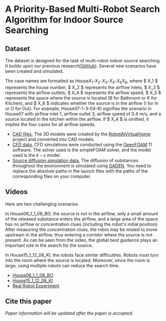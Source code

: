 # A Priority-Based Multi-Robot Search Algorithm for Indoor Source Searching

## Dataset

The dataset is designed for the task of multi-robot indoor source searching. It builds upon our previous research\[[GitHub](https://github.com/mwanggh/An-Exploration-Enhanced-Search-Algorithm-for-Robot-Indoor-Source-Searching)\]. Several new scenarios have been created and simulated. 

The case names are formatted as House$X_1$-$X_2$-$X_3$-$X_4$-$X_5 X_6$, where $ X_1 $ represents the house number, $ X_2 $ represents the airflow inlets, $ X_3 $ represents the airflow outlets, $ X_4 $ represents the airflow speed, $ X_5 $ represents the space where the source is located (B for Bathroom or K for Kitchen), and $ X_6 $ indicates whether the source is in the airflow (I for In or O for Out). For example, House07-1-3-04-KI signifies the scenario in House07 with airflow inlet 1, airflow outlet 3, airflow speed of 0.4 m/s, and a source located in the kitchen within the airflow. If $ X_4 $ is omitted, it implies the four cases for all airflow speeds.

- [CAD files.](https://huggingface.co/datasets/WangHaaa/SourceSearchingDatasetCAD) The 3D models were created by the [RobotAtVirtualHome](https://github.com/DavidFernandezChaves/RobotAtVirtualHome) project and converted into CAD models.
- [CFD data.](https://huggingface.co/datasets/WangHaaa/SourceSearchingDatasetCFD) CFD simulations were conducted using the [OpenFOAM](https://openfoam.org/) 11 software. The solver used is the simpleFOAM solver, and the model used is the $k-\epsilon$ model.
- [Source diffusion simulation data.](https://huggingface.co/datasets/WangHaaa/SourceSearchingDatasetGADEN) The diffusion of substances throughout the environment is simulated using [GADEN](https://github.com/MAPIRlab/gaden). You need to replace the absolute paths in the launch files with the paths of the corresponding files on your computer.

## Videos

Here are two challenging scenarios.

In House06_1_1_08_BO, the source is not in the airflow, only a small amount of the released substance enters the airflow, and a large area of the space has no airflow or concentration clues (including the robot's initial position). After measuring the concentration clues, the robot may be misled to move upstream in the airflow, thus entering a corridor where the source is not present. As can be seen from the video, the global best guidance plays an important role in the search for the source.

In House15_1_12_08_KI, the robots face similar difficulties. Robots must turn into the room where the source is located. Moreover, since the room is large, using multiple robots can reduce the search time.

- [House06_1_1_08_BO](https://youtu.be/QeNwpsJOJ0o)
- [House15_1_12_08_KI](https://youtu.be/z78INMsPicE)
- [Real Robot Experiment](https://youtu.be/qoym6aexY0U)

## Cite this paper

*Paper information will be updated after the paper is accepted.*
